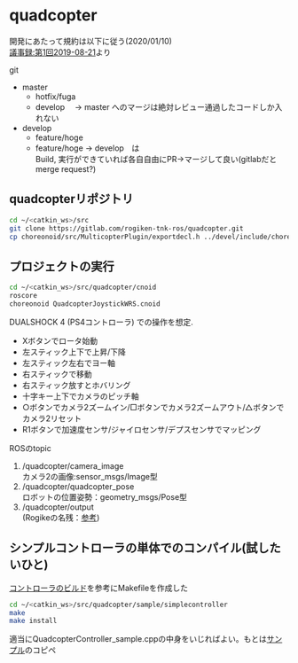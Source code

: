 # quadcopter
開発にあたって規約は以下に従う(2020/01/10)  
[議事録:第1回2019-08-21](https://wrs2020.esa.io/posts/5)より  

git
- master
    - hotfix/fuga
    - develop　 -> master へのマージは絶対レビュー通過したコードしか入れない
- develop
    - feature/hoge
    - feature/hoge -> develop　は  
    Build, 実行ができていれば各自自由にPR->マージして良い(gitlabだとmerge request?)

## quadcopterリポジトリ
```sh
cd ~/<catkin_ws>/src
git clone https://gitlab.com/rogiken-tnk-ros/quadcopter.git
cp choreonoid/src/MulticopterPlugin/exportdecl.h ../devel/include/choreonoid-1.8/cnoid/src/MulticopterPlugin
```

## プロジェクトの実行
```sh
cd ~/<catkin_ws>/src/quadcopter/cnoid
roscore
choreonoid QuadcopterJoystickWRS.cnoid
```
DUALSHOCK 4 (PS4コントローラ) での操作を想定.

- Xボタンでロータ始動
- 左スティック上下で上昇/下降
- 左スティック左右でヨー軸
- 右スティックで移動
- 右スティック放すとホバリング
- 十字キー上下でカメラのピッチ軸
- ○ボタンでカメラ2ズームイン/□ボタンでカメラ2ズームアウト/△ボタンでカメラ2リセット
- R1ボタンで加速度センサ/ジャイロセンサ/デプスセンサでマッピング

ROSのtopic
1. /quadcopter/camera_image  
カメラ2の画像:sensor_msgs/Image型
2. /quadcopter/quadcopter_pose  
ロボットの位置姿勢：geometry_msgs/Pose型
3. /quadcopter/output  
(Rogikeの名残：[参考](https://wrs2020.esa.io/posts/21))

## シンプルコントローラの単体でのコンパイル(試したいひと)
[コントローラのビルド](https://choreonoid.org/ja/manuals/latest/simulation/howto-build-controller.html)を参考にMakefileを作成した
```sh
cd ~/<catkin_ws>/src/quadcopter/sample/simplecontroller
make
make install
```
 適当にQuadcopterController_sample.cppの中身をいじればよい。もとは[サンプル](https://choreonoid.org/ja/manuals/latest/multicopter/index.html)のコピペ
